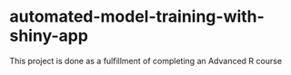 # automated-model-training-with-shiny-app
This project is done as a fulfillment of completing an Advanced R course
